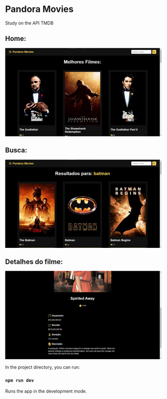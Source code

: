 # Pandora Movies
Study on the API TMDB

<h2>Home:</h2>
<img src="src/assets/img1.jpg" width="700px"/>
<br>

<h2>Busca:</h2>
<img src="src/assets/img2.jpg" width="700px"/>
<br>

<h2>Detalhes do filme:</h2>
<img src="src/assets/img4.jpg" width="700px"/>
<br>

In the project directory, you can run:

### `npm run dev`

Runs the app in the development mode.